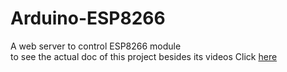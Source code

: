 # Arduino-ESP8266
 A web server to control ESP8266 module  
to see the actual doc of this project besides its videos Click [here](https://github.com/Ali-Pourgheysari/Arduino-ESP8266/tree/main/Docs)
